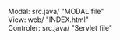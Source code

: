 Modal: src.java/ "MODAL file" </br>
View: web/ "INDEX.html" </br>
Controler: src.java/ "Servlet file" </br>
